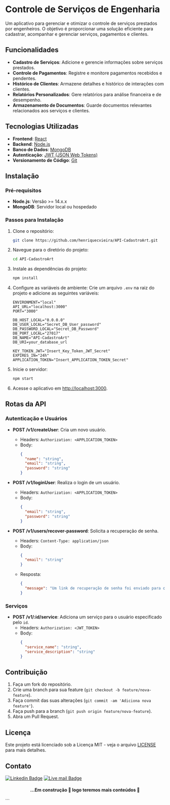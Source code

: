 
# Controle de Serviços de Engenharia

Um aplicativo para gerenciar e otimizar o controle de serviços prestados por engenheiros. O objetivo é proporcionar uma solução eficiente para cadastrar, acompanhar e gerenciar serviços, pagamentos e clientes.

## Funcionalidades

- **Cadastro de Serviços**: Adicione e gerencie informações sobre serviços prestados.
- **Controle de Pagamentos**: Registre e monitore pagamentos recebidos e pendentes.
- **Histórico de Clientes**: Armazene detalhes e histórico de interações com clientes.
- **Relatórios Personalizados**: Gere relatórios para análise financeira e de desempenho.
- **Armazenamento de Documentos**: Guarde documentos relevantes relacionados aos serviços e clientes.

## Tecnologias Utilizadas

- **Frontend**: [React](https://react.dev/)
- **Backend**: [Node.js](https://nodejs.org/en/)
- **Banco de Dados**: [MongoDB](https://www.mongodb.com/pt-br)
- **Autenticação**: [JWT (JSON Web Tokens)](https://jwt.io/)
- **Versionamento de Código**: [Git](https://git-scm.com/)

## Instalação

### Pré-requisitos

- **Node.js**: Versão >= 14.x.x
- **MongoDB**: Servidor local ou hospedado

### Passos para Instalação

1. Clone o repositório:

   ```bash
   git clone https://github.com/henriquecvieira/API-CadastroArt.git
   ```

2. Navegue para o diretório do projeto:

   ```bash
   cd API-CadastroArt
   ```

3. Instale as dependências do projeto:

   ```bash
   npm install
   ```

4. Configure as variáveis de ambiente:
   Crie um arquivo `.env` na raiz do projeto e adicione as seguintes variáveis:

   ```plaintext
   ENVIRONMENT="local"
   API_URL="localhost:3000"
   PORT="3000"

   DB_HOST_LOCAL="0.0.0.0"
   DB_USER_LOCAL="Secret_DB_User_password"
   DB_PASSWORD_LOCAL="Secret_DB_Password"
   DB_PORT_LOCAL="27017"
   DB_NAME="API-CadastroArt"
   DB_URI=your_database_url

   KEY_TOKEN_JWT="Insert_Key_Token_JWT_Secret"
   EXPIRES_IN="24h"
   APPLICATION_TOKEN="Insert_APPLICATION_TOKEN_Secret"
   ```

5. Inicie o servidor:

   ```bash
   npm start
   ```

6. Acesse o aplicativo em [http://localhost:3000](http://localhost:3000).

## Rotas da API

### Autenticação e Usuários

- **POST /v1/createUser**: Cria um novo usuário.
  - Headers: `Authorization: <APPLICATION_TOKEN>`
  - Body:
    ```json
    {
      "name": "string",
      "email": "string",
      "password": "string"
    }
    ```

- **POST /v1/loginUser**: Realiza o login de um usuário.
  - Headers: `Authorization: <APPLICATION_TOKEN>`
  - Body:
    ```json
    {
      "email": "string",
      "password": "string"
    }
    ```

- **POST /v1/users/recover-password**: Solicita a recuperação de senha.
  - Headers: `Content-Type: application/json`
  - Body:
    ```json
    {
      "email": "string"
    }
    ```
  - Resposta:
    ```json
    {
      "message": "Um link de recuperação de senha foi enviado para o seu email."
    }
    ```

### Serviços

- **POST /v1/:id/service**: Adiciona um serviço para o usuário especificado pelo `id`.
  - Headers: `Authorization: <JWT_TOKEN>`
  - Body:
    ```json
    {
      "service_name": "string",
      "service_description": "string"
    }
    ```

## Contribuição

1. Faça um fork do repositório.
2. Crie uma branch para sua feature (`git checkout -b feature/nova-feature`).
3. Faça commit das suas alterações (`git commit -am 'Adiciona nova feature'`).
4. Faça push para a branch (`git push origin feature/nova-feature`).
5. Abra um Pull Request.

## Licença

Este projeto está licenciado sob a Licença MIT - veja o arquivo [LICENSE](LICENSE) para mais detalhes.

## Contato

[![Linkedin Badge](https://img.shields.io/badge/-Henrique-blue?style=flat-square&logo=Linkedin&logoColor=white&link=https://www.linkedin.com/in/henriquecarvalhovieira/)](https://www.linkedin.com/in/henriquecarvalhovieira/)
[![Live mail Badge](https://img.shields.io/badge/-hnr01@live.com-5186e1?style=flat-square&logo=Outlook&logoColor=white&link=mailto:hnr01@live.com)](mailto:hnr01@live.com)

<h4 align="center"> ...Em construção 🚧 logo teremos mais conteúdos 🚀</h4>
```

